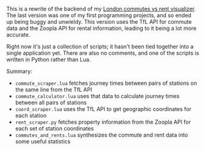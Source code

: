 This is a rewrite of the backend of my [London commutes vs rent visualizer](https://github.com/andyljones/commutes-and-rent-preprocessor).
The last version was one of my first programming projects, and so ended up being buggy and unwieldy. This version
uses the TfL API for commute data and the Zoopla API for rental information, leading to it being a lot more accurate.

Right now it's just a collection of scripts; it hasn't been tied together into a single application yet. There are also no comments, and one of the scripts is written in Python rather than Lua.

Summary:
 - `commute_scraper.lua` fetches journey times between pairs of stations on the same line from the TfL API
 - `commute_calculator.lua` uses that data to calculate journey times between all pairs of stations
 - `coord_scraper.lua` uses the TfL API to get geographic coordinates for each station
 - `rent_scraper.py` fetches property information from the Zoopla API for each set of station coordinates
 - `commutes_and_rents.lua` synthesizes the commute and rent data into some useful statistics

